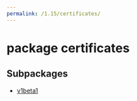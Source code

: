```yaml
---
permalink: /1.15/certificates/
---
```


# package certificates



## Subpackages

* [v1beta1](certificates-v1beta1.md)